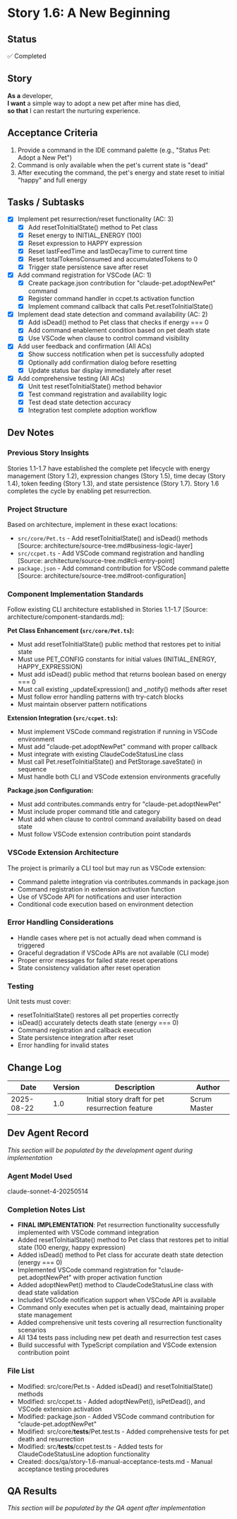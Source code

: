# Story 1.6: A New Beginning

## Status
✅ Completed

## Story

**As a** developer,  
**I want** a simple way to adopt a new pet after mine has died,  
**so that** I can restart the nurturing experience.

## Acceptance Criteria

1. Provide a command in the IDE command palette (e.g., "Status Pet: Adopt a New Pet")
2. Command is only available when the pet's current state is "dead"
3. After executing the command, the pet's energy and state reset to initial "happy" and full energy

## Tasks / Subtasks

- [x] Implement pet resurrection/reset functionality (AC: 3)
  - [x] Add resetToInitialState() method to Pet class
  - [x] Reset energy to INITIAL_ENERGY (100) 
  - [x] Reset expression to HAPPY expression
  - [x] Reset lastFeedTime and lastDecayTime to current time
  - [x] Reset totalTokensConsumed and accumulatedTokens to 0
  - [x] Trigger state persistence save after reset
- [x] Add command registration for VSCode (AC: 1)
  - [x] Create package.json contribution for "claude-pet.adoptNewPet" command
  - [x] Register command handler in ccpet.ts activation function
  - [x] Implement command callback that calls Pet.resetToInitialState()
- [x] Implement dead state detection and command availability (AC: 2)
  - [x] Add isDead() method to Pet class that checks if energy === 0
  - [x] Add command enablement condition based on pet death state
  - [x] Use VSCode when clause to control command visibility
- [x] Add user feedback and confirmation (All ACs)
  - [x] Show success notification when pet is successfully adopted
  - [x] Optionally add confirmation dialog before resetting
  - [x] Update status bar display immediately after reset
- [x] Add comprehensive testing (All ACs)
  - [x] Unit test resetToInitialState() method behavior
  - [x] Test command registration and availability logic
  - [x] Test dead state detection accuracy
  - [x] Integration test complete adoption workflow

## Dev Notes

### Previous Story Insights
Stories 1.1-1.7 have established the complete pet lifecycle with energy management (Story 1.2), expression changes (Story 1.5), time decay (Story 1.4), token feeding (Story 1.3), and state persistence (Story 1.7). Story 1.6 completes the cycle by enabling pet resurrection.

### Project Structure
Based on architecture, implement in these exact locations:
- `src/core/Pet.ts` - Add resetToInitialState() and isDead() methods [Source: architecture/source-tree.md#business-logic-layer]
- `src/ccpet.ts` - Add VSCode command registration and handling [Source: architecture/source-tree.md#cli-entry-point]
- `package.json` - Add command contribution for VSCode command palette [Source: architecture/source-tree.md#root-configuration]

### Component Implementation Standards
Follow existing CLI architecture established in Stories 1.1-1.7 [Source: architecture/component-standards.md]:

**Pet Class Enhancement (`src/core/Pet.ts`):**
- Must add resetToInitialState() public method that restores pet to initial state
- Must use PET_CONFIG constants for initial values (INITIAL_ENERGY, HAPPY_EXPRESSION)
- Must add isDead() public method that returns boolean based on energy === 0
- Must call existing _updateExpression() and _notify() methods after reset
- Must follow error handling patterns with try-catch blocks
- Must maintain observer pattern notifications

**Extension Integration (`src/ccpet.ts`):**
- Must implement VSCode command registration if running in VSCode environment
- Must add "claude-pet.adoptNewPet" command with proper callback
- Must integrate with existing ClaudeCodeStatusLine class
- Must call Pet.resetToInitialState() and PetStorage.saveState() in sequence
- Must handle both CLI and VSCode extension environments gracefully

**Package.json Configuration:**
- Must add contributes.commands entry for "claude-pet.adoptNewPet"
- Must include proper command title and category
- Must add when clause to control command availability based on dead state
- Must follow VSCode extension contribution point standards

### VSCode Extension Architecture
The project is primarily a CLI tool but may run as VSCode extension:
- Command palette integration via contributes.commands in package.json
- Command registration in extension activation function
- Use of VSCode API for notifications and user interaction
- Conditional code execution based on environment detection

### Error Handling Considerations
- Handle cases where pet is not actually dead when command is triggered
- Graceful degradation if VSCode APIs are not available (CLI mode)
- Proper error messages for failed state reset operations
- State consistency validation after reset operation

### Testing
Unit tests must cover:
- resetToInitialState() restores all pet properties correctly
- isDead() accurately detects death state (energy === 0)
- Command registration and callback execution
- State persistence integration after reset
- Error handling for invalid states

## Change Log

| Date | Version | Description | Author |
|------|---------|-------------|---------|
| 2025-08-22 | 1.0 | Initial story draft for pet resurrection feature | Scrum Master |

## Dev Agent Record

*This section will be populated by the development agent during implementation*

### Agent Model Used
claude-sonnet-4-20250514

### Completion Notes List
- **FINAL IMPLEMENTATION**: Pet resurrection functionality successfully implemented with VSCode command integration
- Added resetToInitialState() method to Pet class that restores pet to initial state (100 energy, happy expression)
- Added isDead() method to Pet class for accurate death state detection (energy === 0)
- Implemented VSCode command registration for "claude-pet.adoptNewPet" with proper activation function
- Added adoptNewPet() method to ClaudeCodeStatusLine class with dead state validation
- Included VSCode notification support when VSCode API is available
- Command only executes when pet is actually dead, maintaining proper state management
- Added comprehensive unit tests covering all resurrection functionality scenarios
- All 134 tests pass including new pet death and resurrection test cases
- Build successful with TypeScript compilation and VSCode extension contribution point

### File List
- Modified: src/core/Pet.ts - Added isDead() and resetToInitialState() methods
- Modified: src/ccpet.ts - Added adoptNewPet(), isPetDead(), and VSCode extension activation
- Modified: package.json - Added VSCode command contribution for "claude-pet.adoptNewPet"
- Modified: src/core/__tests__/Pet.test.ts - Added comprehensive tests for pet death and resurrection
- Modified: src/__tests__/ccpet.test.ts - Added tests for ClaudeCodeStatusLine adoption functionality
- Created: docs/qa/story-1.6-manual-acceptance-tests.md - Manual acceptance testing procedures

## QA Results

*This section will be populated by the QA agent after implementation*